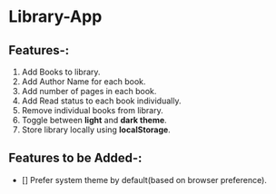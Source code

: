 # Library-App

## Features-:
1. Add Books to library.
2. Add Author Name for each book.
3. Add number of pages in each book.
4. Add Read status to each book individually.
5. Remove individual books from library.
6. Toggle between **light** and **dark theme**.
7. Store library locally using **localStorage**.

## Features to be Added-:
- [] Prefer system theme by default(based on browser preference).

